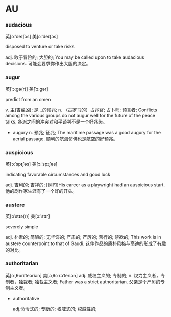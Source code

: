 # AU

### audacious

英[ɔːˈdeɪʃəs] 美[ɔːˈdeɪʃəs]

disposed to venture or take risks

adj.	敢于冒险的; 大胆的;
You may be called upon to take audacious decisions.
可能会要求你作出大胆的决定。

### augur

英[ˈɔːɡə(r)] 美[ˈɔːɡər]

predict from an omen

v.	主(吉或凶); 是…的预兆;
n.	（古罗马的）占兆官; 占卜师; 预言者;
Conflicts among the various groups do not augur well for the future of the peace talks.
各派之间的冲突对和平谈判不是一个好兆头。

- augury
  n.	预兆; 征兆;
  The maritime passage was a good augury for the aerial passage.
  顺利的航海仿佛也是航空的好预兆。

### auspicious	

英[ɔːˈspɪʃəs] 美[ɔːˈspɪʃəs]

indicating favorable circumstances and good luck

adj.	吉利的; 吉祥的;
[例句]His career as a playwright had an auspicious start.
他的剧作家生涯有了一个好的开头。

### austere	

英[ɒˈstɪə(r)] 美[ɔːˈstɪr]

severely simple

adj.	朴素的; 简陋的; 无华饰的; 严肃的; 严厉的; 苦行的; 禁欲的;
This work is in austere counterpoint to that of Gaudi.
这件作品的质朴风格与高迪的形成了有趣的对比。

### authoritarian

英[ɔːˌθɒrɪˈteəriən] 美[əˌθɔːrəˈteriən]
adj.	威权主义的; 专制的;
n.	权力主义者，专制者，独裁者; 独裁主义者;
Father was a strict authoritarian.
父亲是个严厉的专制主义者。

- authoritative

  adj.命令式的; 专断的; 权威式的; 权威性的;



